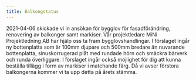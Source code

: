 ```yaml
---
title: Balkongstatus
---
```


 2021-04-06 skickade vi in ansökan för bygglov för fasadförändring, renovering av balkonger samt markiser. Vår projektledare MiNi Projektledning AB har hjälp oss ta fram bygglovshandlingar. I förslaget ingår ny bottenplatta som är 100mm djupare och 500mm bredare än nuvarande bottenplatta, sinuskorrugerad plåt med rundade hörn och smäckra bärverk och runda överliggare. I förslaget ingår också möjlighet för dig att kunna beställa tillägg i form av markiser i matchande färg. Då vi avser förstora balkongerna kommer vi ta upp detta på årets stämma.
